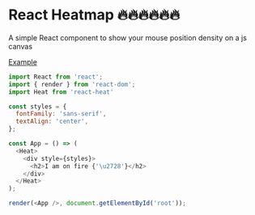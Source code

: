 # React Heatmap :fire::fire::fire::fire::fire::fire:

A simple React component to show your mouse position density on a js canvas

[Example](https://5z1vqo5w0k.codesandbox.io/)


```javascript
import React from 'react';
import { render } from 'react-dom';
import Heat from 'react-heat'

const styles = {
  fontFamily: 'sans-serif',
  textAlign: 'center',
};

const App = () => (
  <Heat>
    <div style={styles}>
      <h2>I am on fire {'\u2728'}</h2>
    </div>
  </Heat>
);

render(<App />, document.getElementById('root'));
```
